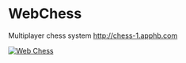 WebChess
========
Multiplayer chess system http://chess-1.apphb.com

[![Web Chess](https://www.dropbox.com/s/7c5uhqckej5qjir/chess.jpg)](http://www.youtube.com/watch?v=NODdid70gWo)

